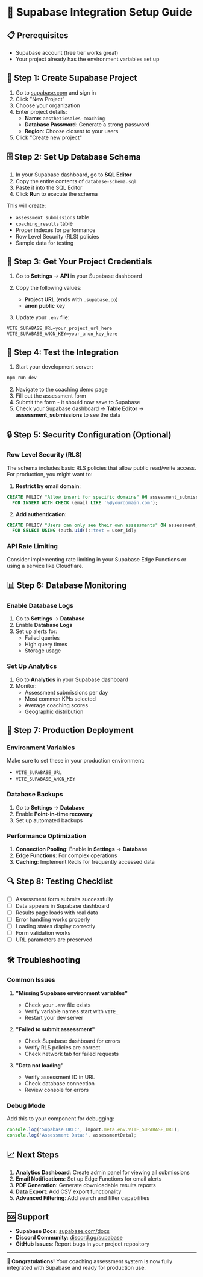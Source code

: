 # 🚀 Supabase Integration Setup Guide

## 📋 **Prerequisites**
- Supabase account (free tier works great)
- Your project already has the environment variables set up

## 🔧 **Step 1: Create Supabase Project**

1. Go to [supabase.com](https://supabase.com) and sign in
2. Click "New Project"
3. Choose your organization
4. Enter project details:
   - **Name**: `aestheticsales-coaching`
   - **Database Password**: Generate a strong password
   - **Region**: Choose closest to your users
5. Click "Create new project"

## 🗄️ **Step 2: Set Up Database Schema**

1. In your Supabase dashboard, go to **SQL Editor**
2. Copy the entire contents of `database-schema.sql`
3. Paste it into the SQL Editor
4. Click **Run** to execute the schema

This will create:
- `assessment_submissions` table
- `coaching_results` table
- Proper indexes for performance
- Row Level Security (RLS) policies
- Sample data for testing

## 🔑 **Step 3: Get Your Project Credentials**

1. Go to **Settings** → **API** in your Supabase dashboard
2. Copy the following values:
   - **Project URL** (ends with `.supabase.co`)
   - **anon public** key

3. Update your `.env` file:
```env
VITE_SUPABASE_URL=your_project_url_here
VITE_SUPABASE_ANON_KEY=your_anon_key_here
```

## 🧪 **Step 4: Test the Integration**

1. Start your development server:
```bash
npm run dev
```

2. Navigate to the coaching demo page
3. Fill out the assessment form
4. Submit the form - it should now save to Supabase
5. Check your Supabase dashboard → **Table Editor** → **assessment_submissions** to see the data

## 🔒 **Step 5: Security Configuration (Optional)**

### **Row Level Security (RLS)**
The schema includes basic RLS policies that allow public read/write access. For production, you might want to:

1. **Restrict by email domain**:
```sql
CREATE POLICY "Allow insert for specific domains" ON assessment_submissions
  FOR INSERT WITH CHECK (email LIKE '%@yourdomain.com');
```

2. **Add authentication**:
```sql
CREATE POLICY "Users can only see their own assessments" ON assessment_submissions
  FOR SELECT USING (auth.uid()::text = user_id);
```

### **API Rate Limiting**
Consider implementing rate limiting in your Supabase Edge Functions or using a service like Cloudflare.

## 📊 **Step 6: Database Monitoring**

### **Enable Database Logs**
1. Go to **Settings** → **Database**
2. Enable **Database Logs**
3. Set up alerts for:
   - Failed queries
   - High query times
   - Storage usage

### **Set Up Analytics**
1. Go to **Analytics** in your Supabase dashboard
2. Monitor:
   - Assessment submissions per day
   - Most common KPIs selected
   - Average coaching scores
   - Geographic distribution

## 🚀 **Step 7: Production Deployment**

### **Environment Variables**
Make sure to set these in your production environment:
- `VITE_SUPABASE_URL`
- `VITE_SUPABASE_ANON_KEY`

### **Database Backups**
1. Go to **Settings** → **Database**
2. Enable **Point-in-time recovery**
3. Set up automated backups

### **Performance Optimization**
1. **Connection Pooling**: Enable in **Settings** → **Database**
2. **Edge Functions**: For complex operations
3. **Caching**: Implement Redis for frequently accessed data

## 🔍 **Step 8: Testing Checklist**

- [ ] Assessment form submits successfully
- [ ] Data appears in Supabase dashboard
- [ ] Results page loads with real data
- [ ] Error handling works properly
- [ ] Loading states display correctly
- [ ] Form validation works
- [ ] URL parameters are preserved

## 🛠️ **Troubleshooting**

### **Common Issues**

1. **"Missing Supabase environment variables"**
   - Check your `.env` file exists
   - Verify variable names start with `VITE_`
   - Restart your dev server

2. **"Failed to submit assessment"**
   - Check Supabase dashboard for errors
   - Verify RLS policies are correct
   - Check network tab for failed requests

3. **"Data not loading"**
   - Verify assessment ID in URL
   - Check database connection
   - Review console for errors

### **Debug Mode**
Add this to your component for debugging:
```typescript
console.log('Supabase URL:', import.meta.env.VITE_SUPABASE_URL);
console.log('Assessment Data:', assessmentData);
```

## 📈 **Next Steps**

1. **Analytics Dashboard**: Create admin panel for viewing all submissions
2. **Email Notifications**: Set up Edge Functions for email alerts
3. **PDF Generation**: Generate downloadable results reports
4. **Data Export**: Add CSV export functionality
5. **Advanced Filtering**: Add search and filter capabilities

## 🆘 **Support**

- **Supabase Docs**: [supabase.com/docs](https://supabase.com/docs)
- **Discord Community**: [discord.gg/supabase](https://discord.gg/supabase)
- **GitHub Issues**: Report bugs in your project repository

---

**🎉 Congratulations!** Your coaching assessment system is now fully integrated with Supabase and ready for production use. 